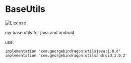 # BaseUtils

[![License](https://img.shields.io/badge/license-MIT-blue.svg?style=flat)](http://opensource.org/licenses/MIT "Feel free to contribute.")

my base utils for java and android


use:

    implementation 'com.georgebindragon:utilsjava:1.0.0'
    implementation 'com.georgebindragon:utilsandroid:1.0.2'
